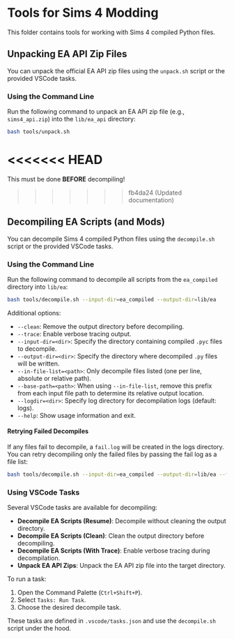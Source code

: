 # Tools for Sims 4 Modding

This folder contains tools for working with Sims 4 compiled Python files.

## Unpacking EA API Zip Files

You can unpack the official EA API zip files using the `unpack.sh` script or the provided VSCode tasks.

### Using the Command Line

Run the following command to unpack an EA API zip file (e.g., `sims4_api.zip`) into the `lib/ea_api` directory:

```sh
bash tools/unpack.sh
```

<<<<<<< HEAD
=======
This must be done **BEFORE** decompiling!

>>>>>>> fb4da24 (Updated documentation)
## Decompiling EA Scripts (and Mods)

You can decompile Sims 4 compiled Python files using the `decompile.sh` script or the provided VSCode tasks.

### Using the Command Line

Run the following command to decompile all scripts from the `ea_compiled` directory into `lib/ea`:

```sh
bash tools/decompile.sh --input-dir=ea_compiled --output-dir=lib/ea
```

Additional options:
- `--clean`: Remove the output directory before decompiling.
- `--trace`: Enable verbose tracing output.
- `--input-dir=<dir>`: Specify the directory containing compiled `.pyc` files to decompile.
- `--output-dir=<dir>`: Specify the directory where decompiled `.py` files will be written.
- `--in-file-list=<path>`: Only decompile files listed (one per line, absolute or relative path).
- `--base-path=<path>`: When using `--in-file-list`, remove this prefix from each input file path to determine its relative output location.
- `--logdir=<dir>`: Specify log directory for decompilation logs (default: logs).
- `--help`: Show usage information and exit.

#### Retrying Failed Decompiles

If any files fail to decompile, a `fail.log` will be created in the logs directory.  
You can retry decompiling only the failed files by passing the fail log as a file list:

```sh
bash tools/decompile.sh --input-dir=ea_compiled --output-dir=lib/ea --file-list=lib/ea/decompile_failures.txt
```

### Using VSCode Tasks

Several VSCode tasks are available for decompiling:

- **Decompile EA Scripts (Resume)**: Decompile without cleaning the output directory.
- **Decompile EA Scripts (Clean)**: Clean the output directory before decompiling.
- **Decompile EA Scripts (With Trace)**: Enable verbose tracing during decompilation.
- **Unpack EA API Zips**: Unpack the EA API zip file into the target directory.

To run a task:
1. Open the Command Palette (`Ctrl+Shift+P`).
2. Select `Tasks: Run Task`.
3. Choose the desired decompile task.

These tasks are defined in `.vscode/tasks.json` and use the `decompile.sh` script under the hood.



